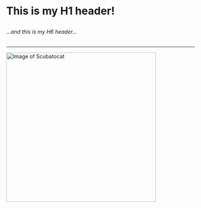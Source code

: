 # This is my H1 header!
## 
### 
#### 
##### 
###### ...and this is my H6 header...
---


<img alt="Image of Scubatocat" src=https://github.com/dhilipsiva/octodex/blob/master/png/scubatocat.png width=400>
